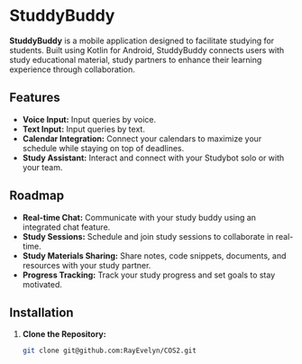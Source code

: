 # StuddyBuddy

**StuddyBuddy** is a mobile application designed to facilitate studying for students. Built using Kotlin for Android, StuddyBuddy connects users with study educational material, study partners to enhance their learning experience through collaboration.

## Features

- **Voice Input:** Input queries by voice.
- **Text Input:** Input queries by text.
- **Calendar Integration:** Connect your calendars to maximize your schedule while staying on top of deadlines.
- **Study Assistant:** Interact and connect with your Studybot solo or with your team.

## Roadmap
- **Real-time Chat:** Communicate with your study buddy using an integrated chat feature.
- **Study Sessions:** Schedule and join study sessions to collaborate in real-time.
- **Study Materials Sharing:** Share notes, code snippets, documents, and resources with your study partner.
- **Progress Tracking:** Track your study progress and set goals to stay motivated.

## Installation

1. **Clone the Repository:**
   ```bash
   git clone git@github.com:RayEvelyn/COS2.git
